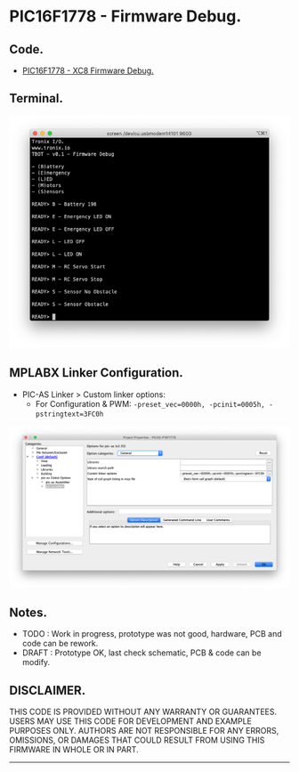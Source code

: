 # PIC16F1778 - Firmware Debug.

## Code.

- [PIC16F1778 - XC8 Firmware Debug.](https://github.com/tronixio/robot-tbot/blob/main/MplabX/XC8-P16F1778-DEBUG.X/main.c)

## Terminal.

<p align="center">
<img alt="EUSART TX" src="https://github.com/tronixio/robot-tbot/blob/main/MplabX/extras/eusart-0.png">
</p>

## MPLABX Linker Configuration.

- PIC-AS Linker > Custom linker options:
  - For Configuration & PWM: `-preset_vec=0000h, -pcinit=0005h, -pstringtext=3FC0h`

![MPLABX Configuration](https://github.com/tronixio/robot-tbot/blob/main/Code/extras/configuration-1.png)

## Notes.

- TODO : Work in progress, prototype was not good, hardware, PCB and code can be rework.
- DRAFT : Prototype OK, last check schematic, PCB & code can be modify.

## DISCLAIMER.

THIS CODE IS PROVIDED WITHOUT ANY WARRANTY OR GUARANTEES.
USERS MAY USE THIS CODE FOR DEVELOPMENT AND EXAMPLE PURPOSES ONLY.
AUTHORS ARE NOT RESPONSIBLE FOR ANY ERRORS, OMISSIONS, OR DAMAGES THAT COULD
RESULT FROM USING THIS FIRMWARE IN WHOLE OR IN PART.

---
